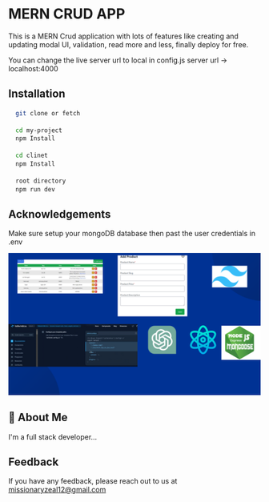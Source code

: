 
# MERN CRUD APP


This is a MERN Crud application with lots of features like creating and updating modal UI, validation, read more and less, finally deploy for free.

You can change the live server url to local in config.js
server url -> localhost:4000




## Installation


```bash
  git clone or fetch
   
  cd my-project
  npm Install

  cd clinet
  npm Install

  root directory
  npm run dev

```
    
## Acknowledgements

  Make sure setup your mongoDB database then past the user credentials in .env

![Logo](reat-curd-mern.png)


## 🚀 About Me
I'm a full stack developer...


## Feedback

If you have any feedback, please reach out to us at 
missionaryzeal12@gmail.com

